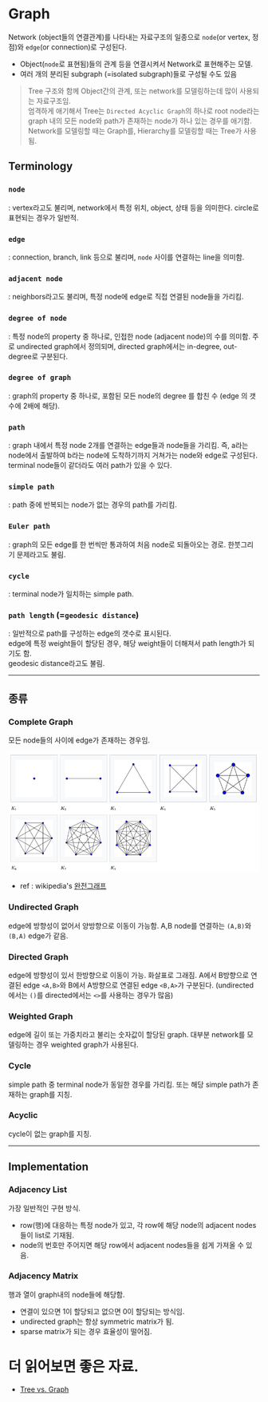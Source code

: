 # Graph

Network (object들의 연결관계)를 나타내는 자료구조의 일종으로 `node`(or vertex, 정점)와 `edge`(or connection)로 구성된다.

* Object(`node`로 표현됨)들의 관계 등을 연결시켜서 Network로 표현해주는 모델.
* 여러 개의 분리된 subgraph (=isolated subgraph)들로 구성될 수도 있음 

> Tree 구조와 함께 Object간의 관계, 또는 network를 모델링하는데 많이 사용되는 자료구조임.  
> 엄격하게 애기해서 Tree는 `Directed Acyclic Graph`의 하나로 root node라는 graph 내의 모든 node와 path가 존재하는 node가 하나 있는 경우를 애기함.  
> Network를 모델링할 때는 Graph를, Hierarchy를 모델링할 때는 Tree가 사용됨.

## Terminology

### `node` 
: vertex라고도 불리며, network에서 특정 위치, object, 상태 등을 의미한다. circle로 표현되는 경우가 일반적.

### `edge`
: connection, branch, link 등으로 불리며, `node` 사이를 연결하는 line을 의미함. 

### `adjacent node`

: neighbors라고도 불리며, 특정 node에 edge로 직접 연결된 node들을 가리킴.

### `degree of node`

: 특정 node의 property 중 하나로, 인접한 node (adjacent node)의 수를 의미함. 주로 undirected graph에서 정의되며, directed graph에서는 in-degree, out-degree로 구분된다.

### `degree of graph`

: graph의 property 중 하나로, 포함된 모든 node의 degree 를 합친 수 (edge 의 갯수에 2배에 해당).

### `path`

: graph 내에서 특정 node 2개를 연결하는 edge들과 node들을 가리킴. 즉, a라는 node에서 출발하여 b라는 node에 도착하기까지 거쳐가는 node와 edge로 구성된다. terminal node들이 같더라도 여러 path가 있을 수 있다.

### `simple path`

: path 중에 반복되는 node가 없는 경우의 path를 가리킴.

### `Euler path`

: graph의 모든 edge를 한 번씩만 통과하여 처음 node로 되돌아오는 경로. 한붓그리기 문제라고도 불림.

### `cycle`

: terminal node가 일치하는 simple path.

### `path length` (=`geodesic distance`)

: 일반적으로 path를 구성하는 edge의 갯수로 표시된다.  
edge에 특정 weight들이 할당된 경우, 해당 weight들이 더해져서 path length가 되기도 함.  
geodesic distance라고도 불림.

---

## 종류

### Complete Graph

모든 node들의 사이에 edge가 존재하는 경우임.

![](../img/ch08/complete_graph.png)

* ref : wikipedia's [완전그래프](https://ko.wikipedia.org/wiki/%EC%99%84%EC%A0%84_%EA%B7%B8%EB%9E%98%ED%94%84)

### Undirected Graph

edge에 방향성이 없어서 양방향으로 이동이 가능함. A,B node를 연결하는 `(A,B)`와 `(B,A)` edge가 같음.

### Directed Graph
edge에 방향성이 있서 한방향으로 이동이 가능. 화살표로 그래짐.  A에서 B방향으로 연결된 edge `<A,B>`와 B에서 A방향으로 연결된 edge `<B,A>`가 구분된다. (undirected에서는 `()`를 directed에서는 `<>`를 사용하는 경우가 많음)

### Weighted Graph
edge에 길이 또는 가중치라고 불리는 숫자값이 할당된 graph. 대부분 network를 모델링하는 경우 weighted graph가 사용된다.

### Cycle
simple path 중 terminal node가 동일한 경우를 가리킴. 또는 해당 simple path가 존재하는 graph를 지칭.

### Acyclic
cycle이 없는 graph를 지칭.

---

## Implementation

### Adjacency List

가장 일반적인 구현 방식.

* row(행)에 대응하는 특정 node가 있고, 각 row에 해당 node의 adjacent nodes들이 list로 기재됨.
* node의 번호만 주어지면 해당 row에서 adjacent nodes들을 쉽게 가져올 수 있음.

### Adjacency Matrix

행과 열이 graph내의 node들에 해당함.

* 연결이 있으면 1이 할당되고 없으면 0이 할당되는 방식임.
* undirected graph는 항상 symmetric matrix가 됨.
* sparse matrix가 되는 경우 효율성이 떨어짐.

# 더 읽어보면 좋은 자료.

* [Tree vs. Graph](https://dsaint31.tistory.com/entry/CE-Tree-vs-Graph)
